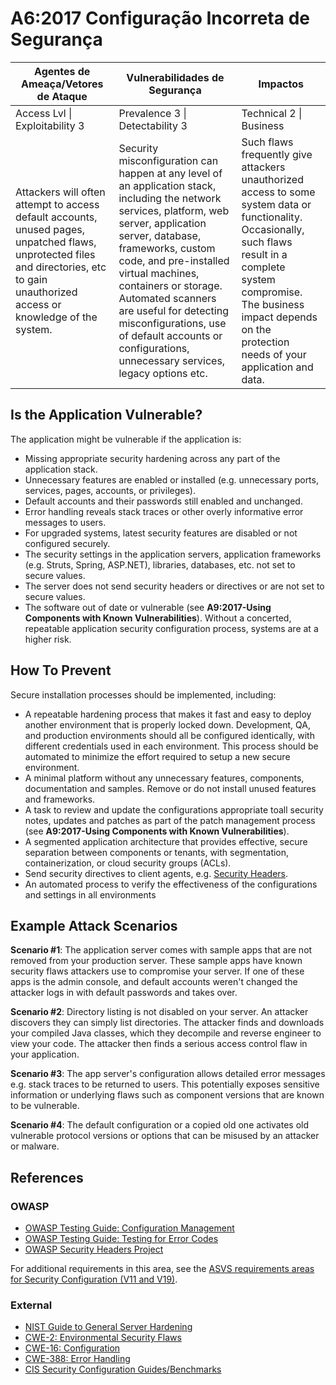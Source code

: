 # A6:2017 Configuração Incorreta de Segurança

| Agentes de Ameaça/Vetores de Ataque | Vulnerabilidades de Segurança           | Impactos               |
| -- | -- | -- |
| Access Lvl \| Exploitability 3 | Prevalence 3 \| Detectability 3 | Technical 2 \| Business |
| Attackers will often attempt to access default accounts, unused pages, unpatched flaws, unprotected files and directories, etc to gain unauthorized access or knowledge of the system. | Security misconfiguration can happen at any level of an application stack, including the network services, platform, web server, application server, database, frameworks, custom code, and pre-installed virtual machines, containers or storage. Automated scanners are useful for detecting misconfigurations, use of default accounts or configurations, unnecessary services, legacy options etc. | Such flaws frequently give attackers unauthorized access to some system data or functionality. Occasionally, such flaws result in a complete system compromise. The business impact depends on the protection needs of your application and data. |

## Is the Application Vulnerable?

The application might be vulnerable if the application is:

* Missing appropriate security hardening across any part of the application stack.
* Unnecessary features are enabled or installed (e.g. unnecessary ports, services, pages, accounts, or privileges).
* Default accounts and their passwords still enabled and unchanged.
* Error handling reveals stack traces or other overly informative error messages to users.
* For upgraded systems, latest security features are disabled or not configured securely.
* The security settings in the application servers, application frameworks (e.g. Struts, Spring, ASP.NET), libraries, databases, etc. not set to secure values.
* The server does not send security headers or directives or are not set to secure values.
* The software out of date or vulnerable (see **A9:2017-Using Components with Known Vulnerabilities**).
Without a concerted, repeatable application security configuration process, systems are at a higher risk.

## How To Prevent

Secure installation processes should be implemented, including:

* A repeatable hardening process that makes it fast and easy to deploy another environment that is properly locked down. Development, QA, and production environments should all be configured identically, with different credentials used in each environment. This process should be automated to minimize the effort required to setup a new secure environment.
* A minimal platform without any unnecessary features, components, documentation and samples. Remove or do not install unused features and frameworks.
* A task to review and update the configurations appropriate toall security notes, updates and patches as part of the patch management process (see **A9:2017-Using Components with Known Vulnerabilities**).
* A segmented application architecture that provides effective, secure separation between components or tenants, with segmentation, containerization, or cloud security groups (ACLs).
* Send security directives to client agents, e.g. [Security Headers](https://www.owasp.org/index.php/OWASP_Secure_Headers_Project).
* An automated process to verify the effectiveness of the configurations and settings in all environments

## Example Attack Scenarios

**Scenario #1**: The application server comes with sample apps that are not removed from your production server. These sample apps have known security flaws attackers use to compromise your server. If one of these apps is the admin console, and default accounts weren't changed the attacker logs in with default passwords and takes over.

**Scenario #2**: Directory listing is not disabled on your server. An attacker discovers they can simply list directories. The attacker finds and downloads your compiled Java classes, which they decompile and reverse engineer to view your code. The attacker then finds a serious access control flaw in your application.

**Scenario #3**: The app server's configuration allows detailed error messages e.g. stack traces to be returned to users. This potentially exposes sensitive information or underlying flaws such as component versions that are known to be vulnerable.

**Scenario #4**: The default configuration or a copied old one activates old vulnerable protocol versions or options that can be misused by an attacker or malware.

## References

### OWASP

* [OWASP Testing Guide: Configuration Management](https://www.owasp.org/index.php/Testing_for_configuration_management)
* [OWASP Testing Guide: Testing for Error Codes](https://www.owasp.org/index.php/Testing_for_Error_Code_(OWASP-IG-006))
* [OWASP Security Headers Project](https://www.owasp.org/index.php/OWASP_Secure_Headers_Project)

For additional requirements in this area, see the [ASVS requirements areas for Security Configuration (V11 and V19)](https://www.owasp.org/index.php/ASVS).

### External

* [NIST Guide to General Server Hardening](https://csrc.nist.gov/publications/detail/sp/800-123/final)
* [CWE-2: Environmental Security Flaws](https://cwe.mitre.org/data/definitions/2.html)
* [CWE-16: Configuration](https://cwe.mitre.org/data/definitions/16.html)
* [CWE-388: Error Handling](https://cwe.mitre.org/data/definitions/388.html)
* [CIS Security Configuration Guides/Benchmarks](https://www.cisecurity.org/cis-benchmarks/)
